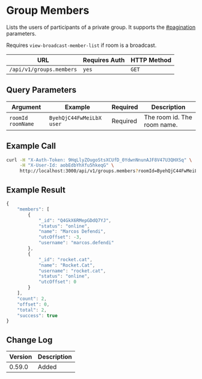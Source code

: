 # Group Members

Lists the users of participants of a private group. It supports the [#pagination](../../../#pagination "mention") parameters.

Requires `view-broadcast-member-list` if room is a broadcast.

| URL                      | Requires Auth | HTTP Method |
| ------------------------ | ------------- | ----------- |
| `/api/v1/groups.members` | `yes`         | `GET`       |

## Query Parameters

| Argument            | Example                    | Required | Description                 |
| ------------------- | -------------------------- | -------- | --------------------------- |
| `roomId` `roomName` | `ByehQjC44FwMeiLbX` `user` | Required | The room id. The room name. |

## Example Call

```bash
curl -H "X-Auth-Token: 9HqLlyZOugoStsXCUfD_0YdwnNnunAJF8V47U3QHXSq" \
     -H "X-User-Id: aobEdbYhXfu5hkeqG" \
     http://localhost:3000/api/v1/groups.members?roomId=ByehQjC44FwMeiLbX
```

## Example Result

```javascript
{
    "members": [
        {
            "_id": "Q4GkX6RMepGDdQ7YJ",
            "status": "online",
            "name": "Marcos Defendi",
            "utcOffset": -3,
            "username": "marcos.defendi"
        },
        {
            "_id": "rocket.cat",
            "name": "Rocket.Cat",
            "username": "rocket.cat",
            "status": "online",
            "utcOffset": 0
        }
    ],
    "count": 2,
    "offset": 0,
    "total": 2,
    "success": true
}
```

## Change Log

| Version | Description |
| ------- | ----------- |
| 0.59.0  | Added       |
